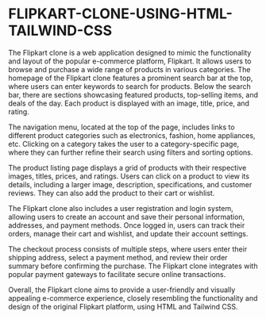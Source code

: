 # FLIPKART-CLONE-USING-HTML-TAILWIND-CSS
The Flipkart clone is a web application designed to mimic the functionality and layout of the popular e-commerce platform, Flipkart. It allows users to browse and purchase a wide range of products in various categories. 
The homepage of the Flipkart clone features a prominent search bar at the top, where users can enter keywords to search for products. Below the search bar, there are sections showcasing featured products, top-selling items, and deals of the day. Each product is displayed with an image, title, price, and rating.

The navigation menu, located at the top of the page, includes links to different product categories such as electronics, fashion, home appliances, etc. Clicking on a category takes the user to a category-specific page, where they can further refine their search using filters and sorting options.

The product listing page displays a grid of products with their respective images, titles, prices, and ratings. Users can click on a product to view its details, including a larger image, description, specifications, and customer reviews. They can also add the product to their cart or wishlist.

The Flipkart clone also includes a user registration and login system, allowing users to create an account and save their personal information, addresses, and payment methods. Once logged in, users can track their orders, manage their cart and wishlist, and update their account settings.

The checkout process consists of multiple steps, where users enter their shipping address, select a payment method, and review their order summary before confirming the purchase. The Flipkart clone integrates with popular payment gateways to facilitate secure online transactions.

Overall, the Flipkart clone aims to provide a user-friendly and visually appealing e-commerce experience, closely resembling the functionality and design of the original Flipkart platform, using HTML and Tailwind CSS.






